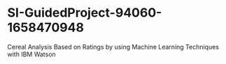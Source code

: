 # SI-GuidedProject-94060-1658470948
Cereal Analysis Based on Ratings by using  Machine Learning Techniques with IBM Watson
